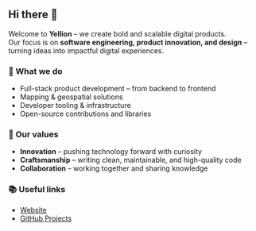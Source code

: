 ## Hi there 👋

Welcome to **Yellion** – we create bold and scalable digital products.  
Our focus is on **software engineering, product innovation, and design** – turning ideas into impactful digital experiences.

### 🚀 What we do
- Full-stack product development – from backend to frontend
- Mapping & geospatial solutions
- Developer tooling & infrastructure
- Open-source contributions and libraries

### 🌱 Our values
- **Innovation** – pushing technology forward with curiosity  
- **Craftsmanship** – writing clean, maintainable, and high-quality code  
- **Collaboration** – working together and sharing knowledge  

### 📚 Useful links
- [Website](https://yellion.se)  
- [GitHub Projects](https://github.com/yellion-se)  

